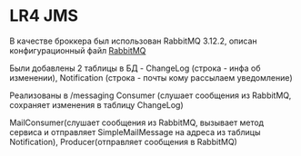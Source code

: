 # LR4 JMS
В качестве броккера был использован RabbitMQ 3.12.2, описан конфигурационный файл [RabbitMQ](https://github.com/badasqi/ESA_JMS/blob/main/src/main/java/com/example/esalab3/configRabbit/RabbitMQConfig.java)

Были добавлены 2 таблицы в БД - ChangeLog (строка - инфа об изменении), Notification (строка - почты кому рассылаем уведомление)

Реализованы в /messaging Consumer (слушает сообщения из RabbitMQ, сохраняет изменения в таблицу ChangeLog)

MailConsumer(слушает сообщения из RabbitMQ, вызывает метод сервиса и отправляет SimpleMailMessage на адреса из таблицы Notification), Producer(отправляет сообщения в RabbitMQ)
